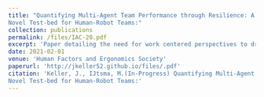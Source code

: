 ```yaml
---
title: "Quantifying Multi-Agent Team Performance through Resilience: A
Novel Test-bed for Human-Robot Teams:"
collection: publications
permalink: /files/IAC-20.pdf
excerpt: 'Paper detailing the need for work centered perspectives to drive the creaetion of more resilient human-robot teams, discussing current evaluation methods and future envisioned requirements to improve HRT evaluation.'
date: 2021-02-01
venue: 'Human Factors and Ergonomics Society'
paperurl: 'http://jkeller52.github.io/files/.pdf'
citation: 'Keller, J., IJtsma, M.(In-Progress) Quantifying Multi-Agent Team Performance through Resilience: A
Novel Test-bed for Human-Robot Teams:'
---
```



